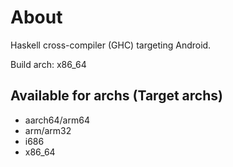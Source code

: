 # About

Haskell cross-compiler (GHC) targeting Android.

Build arch: x86_64

## Available for archs (Target archs)

- aarch64/arm64
- arm/arm32
- i686
- x86_64
